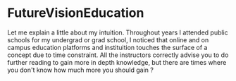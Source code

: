 # FutureVisionEducation

Let me explain a little about my intuition. Throughout years I attended public schools for my undergrad or grad school, I noticed that online and on campus education platforms and instituition touches the surface of a concept due to time constraint. All the instructors correctly advise you to do further reading to gain more in depth knowledge, but there are times where you don't know how much more you should gain ?  
